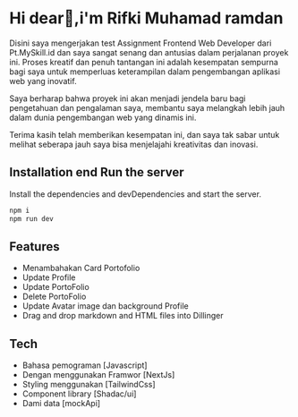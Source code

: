 # Hi dear👋,i'm Rifki Muhamad ramdan

Disini saya mengerjakan test Assignment Frontend Web Developer dari Pt.MySkill.id dan saya sangat senang dan antusias dalam perjalanan proyek ini. Proses kreatif dan penuh tantangan ini adalah kesempatan sempurna bagi saya untuk memperluas keterampilan dalam pengembangan aplikasi web yang inovatif.

Saya berharap bahwa proyek ini akan menjadi jendela baru bagi pengetahuan dan pengalaman saya, membantu saya melangkah lebih jauh dalam dunia pengembangan web yang dinamis ini.

Terima kasih telah memberikan kesempatan ini, dan saya tak sabar untuk melihat seberapa jauh saya bisa menjelajahi kreativitas dan inovasi.

## Installation end Run the server

Install the dependencies and devDependencies and start the server.

```sh
npm i
npm run dev
```


## Features

- Menambahakan Card Portofolio
- Update Profile
- Update PortoFolio
- Delete PortoFolio
- Update Avatar image dan background Profile
- Drag and drop markdown and HTML files into Dillinger

## Tech

- Bahasa pemograman [Javascript] 
- Dengan menggunakan Framwor [NextJs]
- Styling menggunakan [TailwindCss]
- Component library [Shadac/ui]
- Dami data [mockApi]


